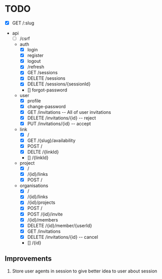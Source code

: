 # TODO

-  [x] GET /:slug
-  api
   -  [ ] /csrf
   -  auth
      -  [x] login
      -  [x] register
      -  [x] logout
      -  [x] /refresh
      -  [x] GET /sessions
      -  [x] DELETE /sessions
      -  [x] DELETE /sessions/{sessionId}
      -  [] forgot-password
   -  user
      -  [x] profile
      -  [x] change-password
      -  [x] GET /invitations -- All of user invitations
      -  [x] DELETE /invitations/{id} -- reject
      -  [x] PUT /invitations/{id} -- accept
   -  link
      -  [x] /
      -  [x] GET /{slug}/availability
      -  [x] POST /
      -  [x] DELTE /{linkId}
      -  [] /{linkId}
   -  project
      -  [x] /
      -  [x] /{id}/links
      -  [x] POST /
   -  organisations
      -  [x] /
      -  [x] /{id}/links
      -  [x] /{id}/projects
      -  [x] POST /
      -  [x] POST /{id}/invite
      -  [x] /{id}/members
      -  [x] DELETE /{id}/member/{userId}
      -  [x] GET /invitations
      -  [x] DELETE /invitations/{id} -- cancel
      -  [] /{id}

## Improvements

1. Store user agents in session to give better idea to user about session
